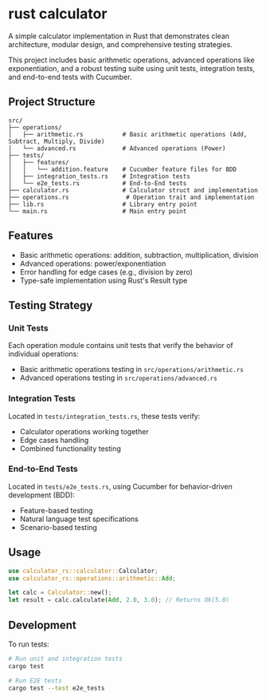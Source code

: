 # rust calculator

A simple calculator implementation in Rust that demonstrates clean architecture, modular design, and comprehensive testing strategies.

This project includes basic arithmetic operations, advanced operations like exponentiation, and a robust testing suite using unit tests, integration tests, and end-to-end tests with Cucumber.

## Project Structure

```
src/
├── operations/
│   ├── arithmetic.rs           # Basic arithmetic operations (Add, Subtract, Multiply, Divide)
│   └── advanced.rs             # Advanced operations (Power)
├── tests/
│   ├── features/
│   │   └── addition.feature    # Cucumber feature files for BDD
│   ├── integration_tests.rs    # Integration tests
│   └── e2e_tests.rs            # End-to-End tests
├── calculator.rs               # Calculator struct and implementation
├── operations.rs                # Operation trait and implementation
├── lib.rs                      # Library entry point
└── main.rs                     # Main entry point

```

## Features

- Basic arithmetic operations: addition, subtraction, multiplication, division
- Advanced operations: power/exponentiation
- Error handling for edge cases (e.g., division by zero)
- Type-safe implementation using Rust's Result type

## Testing Strategy

### Unit Tests
Each operation module contains unit tests that verify the behavior of individual operations:
- Basic arithmetic operations testing in `src/operations/arithmetic.rs`
- Advanced operations testing in `src/operations/advanced.rs`

### Integration Tests
Located in `tests/integration_tests.rs`, these tests verify:
- Calculator operations working together
- Edge cases handling
- Combined functionality testing

### End-to-End Tests
Located in `tests/e2e_tests.rs`, using Cucumber for behavior-driven development (BDD):
- Feature-based testing
- Natural language test specifications
- Scenario-based testing

## Usage

```rust
use calculator_rs::calculator::Calculator;
use calculator_rs::operations::arithmetic::Add;

let calc = Calculator::new();
let result = calc.calculate(Add, 2.0, 3.0); // Returns Ok(5.0)
```

## Development

To run tests:
```bash
# Run unit and integration tests
cargo test

# Run E2E tests
cargo test --test e2e_tests
```